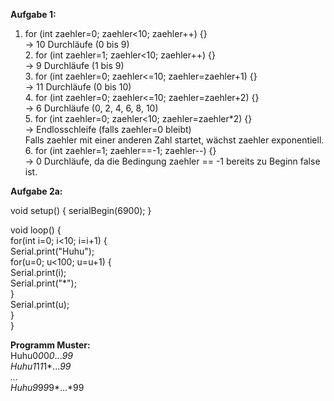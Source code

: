**Aufgabe 1:**
1. for (int zaehler=0; zaehler<10; zaehler++) {}<br>
→ 10 Durchläufe (0 bis 9)<br>
	2. for (int zaehler=1; zaehler<10; zaehler++) {}<br>
→ 9 Durchläufe (1 bis 9)<br>
	3. for (int zaehler=0; zaehler<=10; zaehler=zaehler+1) {}<br>
→ 11 Durchläufe (0 bis 10)<br>
	4. for (int zaehler=0; zaehler<=10; zaehler=zaehler+2) {}<br>
→ 6 Durchläufe (0, 2, 4, 6, 8, 10)<br>
	5. for (int zaehler=0; zaehler<10; zaehler=zaehler*2) {}<br>
→ Endlosschleife (falls zaehler=0 bleibt)<br>
Falls zaehler mit einer anderen Zahl startet, wächst zaehler exponentiell.<br>
	6. for (int zaehler=1; zaehler==-1; zaehler--) {}<br>
→ 0 Durchläufe, da die Bedingung zaehler == -1 bereits zu Beginn false ist.<br>

**Aufgabe 2a:**

void setup() {
  serialBegin(6900);
}

void loop() {<br>
  for(int i=0; i<10; i=i+1) {<br>
    Serial.print("Huhu");<br>
    for(u=0; u<100; u=u+1) {<br>
      Serial.print(i);<br>
      Serial.print("*");<br>
    }<br>
    Serial.print(u);<br>
  }<br>
}<br>

**Programm Muster:**<br>
Huhu0*0*0*0*...*99<br>
Huhu1*1*1*1*...*99<br>
...<br>
Huhu9*9*9*9*...*99<br>
